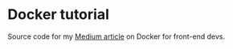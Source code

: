 # Docker tutorial

Source code for my [Medium article](https://levelup.gitconnected.com/intro-to-docker-for-front-end-developers-22ed1942c4a5) on Docker for front-end devs.
